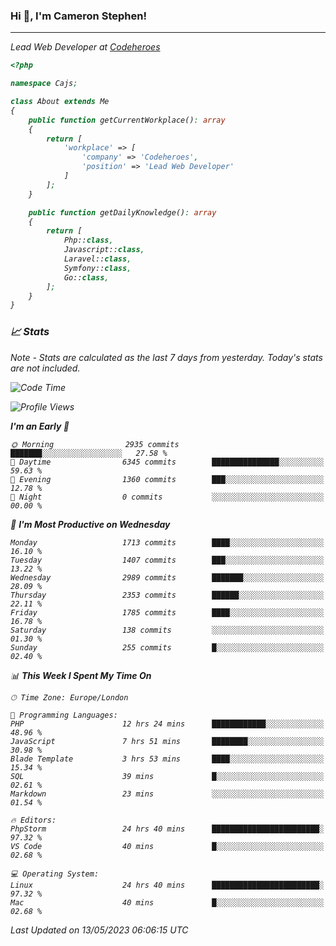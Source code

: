 ### Hi 👋, I'm Cameron Stephen!
<hr>
<p><em>Lead Web Developer at <a href="https://codeheroes.co.uk">Codeheroes</a></p>


```php
<?php

namespace Cajs;

class About extends Me
{
    public function getCurrentWorkplace(): array
    {
        return [
            'workplace' => [
                'company' => 'Codeheroes',
                'position' => 'Lead Web Developer'
            ]
        ];
    }

    public function getDailyKnowledge(): array
    {
        return [
            Php::class,
            Javascript::class,
            Laravel::class,
            Symfony::class,
            Go::class,
        ];
    }
}
```

### 📈 Stats
<p><em>Note - Stats are calculated as the last 7 days from yesterday. Today's stats are not included.</em></p>


<!--START_SECTION:waka-->
![Code Time](http://img.shields.io/badge/Code%20Time-3%2C387%20hrs%2012%20mins-blue)

![Profile Views](http://img.shields.io/badge/Profile%20Views-0-blue)

**I'm an Early 🐤** 

```text
🌞 Morning                2935 commits        ███████░░░░░░░░░░░░░░░░░░   27.58 % 
🌆 Daytime                6345 commits        ███████████████░░░░░░░░░░   59.63 % 
🌃 Evening                1360 commits        ███░░░░░░░░░░░░░░░░░░░░░░   12.78 % 
🌙 Night                  0 commits           ░░░░░░░░░░░░░░░░░░░░░░░░░   00.00 % 
```
📅 **I'm Most Productive on Wednesday** 

```text
Monday                   1713 commits        ████░░░░░░░░░░░░░░░░░░░░░   16.10 % 
Tuesday                  1407 commits        ███░░░░░░░░░░░░░░░░░░░░░░   13.22 % 
Wednesday                2989 commits        ███████░░░░░░░░░░░░░░░░░░   28.09 % 
Thursday                 2353 commits        ██████░░░░░░░░░░░░░░░░░░░   22.11 % 
Friday                   1785 commits        ████░░░░░░░░░░░░░░░░░░░░░   16.78 % 
Saturday                 138 commits         ░░░░░░░░░░░░░░░░░░░░░░░░░   01.30 % 
Sunday                   255 commits         █░░░░░░░░░░░░░░░░░░░░░░░░   02.40 % 
```


📊 **This Week I Spent My Time On** 

```text
🕑︎ Time Zone: Europe/London

💬 Programming Languages: 
PHP                      12 hrs 24 mins      ████████████░░░░░░░░░░░░░   48.96 % 
JavaScript               7 hrs 51 mins       ████████░░░░░░░░░░░░░░░░░   30.98 % 
Blade Template           3 hrs 53 mins       ████░░░░░░░░░░░░░░░░░░░░░   15.34 % 
SQL                      39 mins             █░░░░░░░░░░░░░░░░░░░░░░░░   02.61 % 
Markdown                 23 mins             ░░░░░░░░░░░░░░░░░░░░░░░░░   01.54 % 

🔥 Editors: 
PhpStorm                 24 hrs 40 mins      ████████████████████████░   97.32 % 
VS Code                  40 mins             █░░░░░░░░░░░░░░░░░░░░░░░░   02.68 % 

💻 Operating System: 
Linux                    24 hrs 40 mins      ████████████████████████░   97.32 % 
Mac                      40 mins             █░░░░░░░░░░░░░░░░░░░░░░░░   02.68 % 
```


 Last Updated on 13/05/2023 06:06:15 UTC
<!--END_SECTION:waka-->
